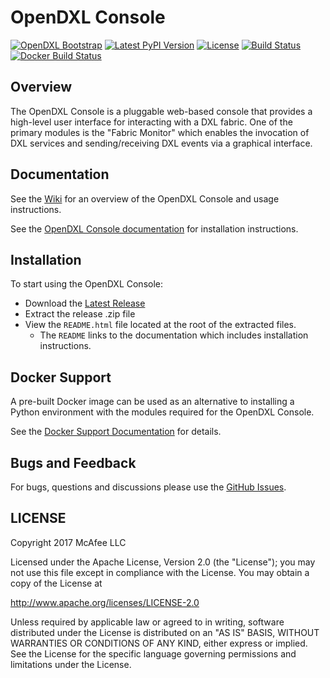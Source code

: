# OpenDXL Console
[![OpenDXL Bootstrap](https://img.shields.io/badge/Built%20With-OpenDXL%20Bootstrap-blue.svg)](https://github.com/opendxl/opendxl-bootstrap-python)
[![Latest PyPI Version](https://img.shields.io/pypi/v/dxlconsole.svg)](https://pypi.python.org/pypi/dxlconsole)
[![License](https://img.shields.io/badge/License-Apache%202.0-blue.svg)](https://opensource.org/licenses/Apache-2.0)
[![Build Status](https://travis-ci.org/opendxl/opendxl-console.png?branch=master)](https://travis-ci.org/opendxl/opendxl-console)
[![Docker Build Status](https://img.shields.io/docker/build/opendxl/opendxl-console.svg)](https://hub.docker.com/r/opendxl/opendxl-console/)


## Overview

The OpenDXL Console is a pluggable web-based console that provides a high-level user interface for interacting with a DXL fabric. One of the primary modules is the "Fabric Monitor" which enables the invocation of DXL services and sending/receiving DXL events via a graphical interface.

## Documentation

See the [Wiki](https://github.com/opendxl/opendxl-console/wiki) for an overview of the OpenDXL Console and usage instructions.

See the [OpenDXL Console documentation](https://opendxl.github.io/opendxl-console/pydoc) for
installation instructions.

## Installation

To start using the OpenDXL Console:

* Download the [Latest Release](https://github.com/opendxl/opendxl-console/releases/latest)
* Extract the release .zip file
* View the `README.html` file located at the root of the extracted files.
  * The `README` links to the documentation which includes installation instructions.

## Docker Support

A pre-built Docker image can be used as an alternative to installing a Python environment with the
modules required for the OpenDXL Console.

See the [Docker Support Documentation](https://opendxl.github.io/opendxl-console/pydoc/docker.html) for details.

## Bugs and Feedback

For bugs, questions and discussions please use the [GitHub Issues](https://github.com/opendxl/opendxl-console/issues).

## LICENSE

Copyright 2017 McAfee LLC

Licensed under the Apache License, Version 2.0 (the "License"); you may not use this file except in compliance with the License. You may obtain a copy of the License at

http://www.apache.org/licenses/LICENSE-2.0

Unless required by applicable law or agreed to in writing, software distributed under the License is distributed on an "AS IS" BASIS, WITHOUT WARRANTIES OR CONDITIONS OF ANY KIND, either express or implied. See the License for the specific language governing permissions and limitations under the License.
